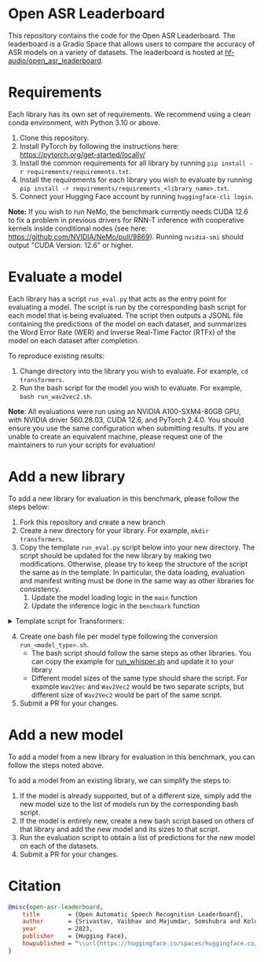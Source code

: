 # Open ASR Leaderboard

This repository contains the code for the Open ASR Leaderboard. The leaderboard is a Gradio Space that allows users to compare the accuracy of ASR models on a variety of datasets. The leaderboard is hosted at [hf-audio/open_asr_leaderboard](https://huggingface.co/spaces/hf-audio/open_asr_leaderboard).

# Requirements

Each library has its own set of requirements. We recommend using a clean conda environment, with Python 3.10 or above.

1) Clone this repository.
2) Install PyTorch by following the instructions here: https://pytorch.org/get-started/locally/
3) Install the common requirements for all library by running `pip install -r requirements/requirements.txt`.
4) Install the requirements for each library you wish to evaluate by running `pip install -r requirements/requirements_<library_name>.txt`.
5) Connect your Hugging Face account by running `huggingface-cli login`.

**Note:** If you wish to run NeMo, the benchmark currently needs CUDA 12.6 to fix a problem in previous drivers for RNN-T inference with cooperative kernels inside conditional nodes (see here: https://github.com/NVIDIA/NeMo/pull/9869). Running `nvidia-smi` should output "CUDA Version: 12.6" or higher.

# Evaluate a model

Each library has a script `run_eval.py` that acts as the entry point for evaluating a model. The script is run by the corresponding bash script for each model that is being evaluated. The script then outputs a JSONL file containing the predictions of the model on each dataset, and summarizes the Word Error Rate (WER) and Inverse Real-Time Factor (RTFx) of the model on each dataset after completion.

To reproduce existing results:

1) Change directory into the library you wish to evaluate. For example, `cd transformers`.
2) Run the bash script for the model you wish to evaluate. For example, `bash run_wav2vec2.sh`.

**Note**: All evaluations were run using an NVIDIA A100-SXM4-80GB GPU, with NVIDIA driver 560.28.03, CUDA 12.6, and PyTorch 2.4.0. You should ensure you use the same configuration when submitting results. If you are unable to create an equivalent machine, please request one of the maintainers to run your scripts for evaluation! 

# Add a new library

To add a new library for evaluation in this benchmark, please follow the steps below:

1) Fork this repository and create a new branch
2) Create a new directory for your library. For example, `mkdir transformers`.
3) Copy the template `run_eval.py` script below into your new directory. The script should be updated for the new library by making two modifications. Otherwise, please try to keep the structure of the script the same as in the template. In particular, the data loading, evaluation and manifest writing must be done in the same way as other libraries for consistency.
   1) Update the model loading logic in the `main` function
   2) Update the inference logic in the `benchmark` function

<details>

<summary> Template script for Transformers: </summary>

```python
import argparse
import os
import torch
from transformers import WhisperForConditionalGeneration, WhisperProcessor
import evaluate
from normalizer import data_utils
import time
from tqdm import tqdm

wer_metric = evaluate.load("wer")

def main(args):
    # Load model (FILL ME!)
    model = WhisperForConditionalGeneration.from_pretrained(args.model_id, torch_dtype=torch.bfloat16).to(args.device)
    processor = WhisperProcessor.from_pretrained(args.model_id)

    def benchmark(batch):
        # Load audio inputs
        audios = [audio["array"] for audio in batch["audio"]]
        batch["audio_length_s"] = [len(audio) / batch["audio"][0]["sampling_rate"] for audio in audios]
        minibatch_size = len(audios)

        # Start timing
        start_time = time.time()

        # INFERENCE (FILL ME! Replacing 1-3 with steps from your library)
        # 1. Pre-processing
        inputs = processor(audios, sampling_rate=16_000, return_tensors="pt").to(args.device)
        inputs["input_features"] = inputs["input_features"].to(torch.bfloat16)
        # 2. Generation
        pred_ids = model.generate(**inputs)
        # 3. Post-processing
        pred_text = processor.batch_decode(pred_ids, skip_special_tokens=True)

        # End timing
        runtime = time.time() - start_time

        # normalize by minibatch size since we want the per-sample time
        batch["transcription_time_s"] = minibatch_size * [runtime / minibatch_size]

        # normalize transcriptions with English normalizer
        batch["predictions"] = [data_utils.normalizer(pred) for pred in pred_text]
        batch["references"] = batch["norm_text"]
        return batch

    if args.warmup_steps is not None:
        warmup_dataset = data_utils.load_data(args)
        warmup_dataset = data_utils.prepare_data(warmup_dataset)

        num_warmup_samples = args.warmup_steps * args.batch_size
        if args.streaming:
            warmup_dataset = warmup_dataset.take(num_warmup_samples)
        else:
            warmup_dataset = warmup_dataset.select(range(min(num_warmup_samples, len(warmup_dataset))))
        warmup_dataset = iter(warmup_dataset.map(benchmark, batch_size=args.batch_size, batched=True))

        for _ in tqdm(warmup_dataset, desc="Warming up..."):
            continue

    dataset = data_utils.load_data(args)
    dataset = data_utils.prepare_data(dataset)

    if args.max_eval_samples is not None and args.max_eval_samples > 0:
        print(f"Subsampling dataset to first {args.max_eval_samples} samples!")
        if args.streaming:
            dataset = dataset.take(args.max_eval_samples)
        else:
            dataset = dataset.select(range(min(args.max_eval_samples, len(dataset))))

    dataset = dataset.map(
        benchmark, batch_size=args.batch_size, batched=True, remove_columns=["audio"],
    )

    all_results = {
        "audio_length_s": [],
        "transcription_time_s": [],
        "predictions": [],
        "references": [],
    }
    result_iter = iter(dataset)
    for result in tqdm(result_iter, desc="Samples..."):
        for key in all_results:
            all_results[key].append(result[key])

    # Write manifest results (WER and RTFX)
    manifest_path = data_utils.write_manifest(
        all_results["references"],
        all_results["predictions"],
        args.model_id,
        args.dataset_path,
        args.dataset,
        args.split,
        audio_length=all_results["audio_length_s"],
        transcription_time=all_results["transcription_time_s"],
    )
    print("Results saved at path:", os.path.abspath(manifest_path))

    wer = wer_metric.compute(
        references=all_results["references"], predictions=all_results["predictions"]
    )
    wer = round(100 * wer, 2)
    rtfx = round(sum(all_results["audio_length_s"]) / sum(all_results["transcription_time_s"]), 2)
    print("WER:", wer, "%", "RTFx:", rtfx)


if __name__ == "__main__":
    parser = argparse.ArgumentParser()

    parser.add_argument(
        "--model_id",
        type=str,
        required=True,
        help="Model identifier. Should be loadable with 🤗 Transformers",
    )
    parser.add_argument(
        "--dataset_path",
        type=str,
        default="esb/datasets",
        help="Dataset path. By default, it is `esb/datasets`",
    )
    parser.add_argument(
        "--dataset",
        type=str,
        required=True,
        help="Dataset name. *E.g.* `'librispeech_asr` for the LibriSpeech ASR dataset, or `'common_voice'` for Common Voice. The full list of dataset names "
        "can be found at `https://huggingface.co/datasets/esb/datasets`",
    )
    parser.add_argument(
        "--split",
        type=str,
        default="test",
        help="Split of the dataset. *E.g.* `'validation`' for the dev split, or `'test'` for the test split.",
    )
    parser.add_argument(
        "--device",
        type=int,
        default=-1,
        help="The device to run the pipeline on. -1 for CPU (default), 0 for the first GPU and so on.",
    )
    parser.add_argument(
        "--batch_size",
        type=int,
        default=1,
        help="Number of samples to go through each streamed batch.",
    )
    parser.add_argument(
        "--max_eval_samples",
        type=int,
        default=None,
        help="Number of samples to be evaluated. Put a lower number e.g. 64 for testing this script.",
    )
    parser.add_argument(
        "--no-streaming",
        dest="streaming",
        action="store_false",
        help="Choose whether you'd like to download the entire dataset or stream it during the evaluation.",
    )
    parser.add_argument(
        "--warmup_steps",
        type=int,
        default=10,
        help="Number of warm-up steps to run before launching the timed runs.",
    )
    args = parser.parse_args()
    parser.set_defaults(streaming=False)

    main(args)

```

</details>

4) Create one bash file per model type following the conversion `run_<model_type>.sh`.
    - The bash script should follow the same steps as other libraries. You can copy the example for [run_whisper.sh](./transformers/run_whisper.sh) and update it to your library
    - Different model sizes of the same type should share the script. For example `Wav2Vec` and `Wav2Vec2` would be two separate scripts, but different size of `Wav2Vec2` would be part of the same script.
5) Submit a PR for your changes.

# Add a new model

To add a model from a new library for evaluation in this benchmark, you can follow the steps noted above.

To add a model from an existing library, we can simplify the steps to:

1) If the model is already supported, but of a different size, simply add the new model size to the list of models run by the corresponding bash script.
2) If the model is entirely new, create a new bash script based on others of that library and add the new model and its sizes to that script.
3) Run the evaluation script to obtain a list of predictions for the new model on each of the datasets.
4) Submit a PR for your changes.

# Citation 


```bibtex
@misc{open-asr-leaderboard,
	title        = {Open Automatic Speech Recognition Leaderboard},
	author       = {Srivastav, Vaibhav and Majumdar, Somshubra and Koluguri, Nithin and Moumen, Adel and Gandhi, Sanchit and Hugging Face Team and Nvidia NeMo Team and SpeechBrain Team},
	year         = 2023,
	publisher    = {Hugging Face},
	howpublished = "\\url{https://huggingface.co/spaces/huggingface.co/spaces/open-asr-leaderboard/leaderboard}"
}
```
